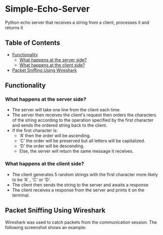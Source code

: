 # Simple-Echo-Server
Python echo server that receives a string from a client, processes it and returns it

## Table of Contents
- [Functionality](#functionality)
    + [What happens at the server side?](#what-happens-at-the-server-side)
    + [What happens at the client side?](#what-happens-at-the-client-side)
- [Packet Sniffing Using Wireshark](#packet-sniffing-using-wireshark)

## Functionality

### What happens at the server side?

- The server will take one line from the client each time.
- The server then receives the client's request then orders the characters of the string according to the operation specified by the first character and sends the ordered string back to the client.
- If the first character is:
    + ‘A’ then the order will be ascending.
    + ‘C’ the order will be preserved but all letters will be capitalized.
    + ‘D’ the order will be descending.
    + Else, the server will return the same message it receives.

### What happens at the client side?
- The client generates 5 random strings with the first character more likely to be 'A' , 'C' or 'D'.
- The client then sends the string to the server and awaits a response
- The client receives a response from the server and prints it on the terminal.

## Packet Sniffing Using Wireshark

Wireshark was used to catch packets from the communication session. The following screenshot shows an example:
